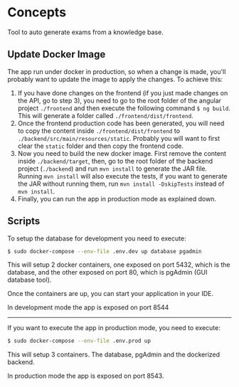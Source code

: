 # Concepts
Tool to auto generate exams from a knowledge base.

## Update Docker Image

The app run under docker in production, so when a change is made, you'll probably want to update the image to apply the changes. To achieve this:

1. If you have done changes on the frontend (if you just made changes on the API, go to step 3), you need to go to the root folder of the angular project `./frontend` and then execute the following command `$ ng build`. This will generate a folder called `./frontend/dist/frontend`.
2. Once the frontend production code has been generated, you will need to copy the content inside `./frontend/dist/frontend` to `./backend/src/main/resources/static`. Probably you will want to first clear the `static` folder and then copy the frontend code.
3. Now you need to build the new docker image. First remove the content inside `./backend/target`, then, go to the root folder of the backend project (`./backend`) and run `mvn install` to generate the JAR file. Running `mvn install` will also execute the tests, if you want to generate the JAR without running them, run `mvn install -DskipTests` instead of `mvn install`. 
4. Finally, you can run the app in production mode as explained down. 

## Scripts

To setup the database for development you need to execute:
```bash
$ sudo docker-compose --env-file .env.dev up database pgadmin
```
This will setup 2 docker containers, one exposed on port 5432, which is the database, and the other exposed on port 80, which is pgAdmin (GUI database tool).

Once the containers are up, you can start your application in your IDE.

In development mode the app is exposed on port 8544

---

If you want to execute the app in production mode, you need to execute:
```bash
$ sudo docker-compose --env-file .env.prod up
```
This will setup 3 containers. The database, pgAdmin and the dockerized backend. 

In production mode the app is exposed on port 8543.

